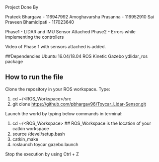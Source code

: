 Project Done By

Prateek Bhargava - 116947992
Amoghavarsha Prasanna - 116952910
Sai Praveen Bhamidipati - 117023640

Phase1 - LIDAR and IMU Sensor Attached
Phase2 - Errors while implementing the controllers

Video of Phase 1 with sensors attached is added.

##Dependencies
Ubuntu 16.04/18.04
ROS Kinetic
Gazebo
ydlidar_ros package

## How to run the file

Clone the repository in your ROS workspace. Type:
  1) cd ~/<ROS_Workspace>/src
  2) git clone https://github.com/pbhargav96/Toycar_Lidar-Sensor.git

Launch the world by typing below commands in terminal:
  1) cd ~/<ROS_Workspace>            ## ROS_Workspace is the location of your catkin workspace
  1) source /devel/setup.bash
  2) catkin_make
  3) roslaunch toycar gazebo.launch 


Stop the execution by using Ctrl + Z
